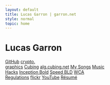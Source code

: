```yaml
---
layout: default
title: Lucas Garron | garron.net
style: normal
topic: home
---
```


<div class="home">

<h1>Lucas Garron</h1>

<div>
<a style="background-image: url(files/img/home/github.png);" href="https://github.com/lgarron">GitHub</a>
<a style="background-image: url(files/img/home/crypto.graphics.png);" href="https://crypto.graphics/">crypto.<br>graphics</a>
<a style="background-image: url(files/img/home/cubing.png);" href="http://cube.garron.us/">Cubing</a>
<a style="background-image: url(files/img/home/alg.cubing.net.png);" href="http://alg.cubing.net/">alg.cubing.net</a>
<a style="background-image: url(files/img/home/music.png);" href="http://music.garron.us/">My Songs</a>
<a style="background-image: url(files/img/home/hacks.png);" href="http://music.garron.us/hacks/">Music<br>Hacks</a>
<a style="background-image: url(files/img/home/inception-bold.png);" href="http://code.garron.us/fonts/inception/">Inception Bold</a>
<a style="background-image: url(files/img/home/speed-bld.png);" href="http://cube.garron.us/BLD/speed/">Speed BLD</a>
<a style="background-image: url(files/img/home/wca.png);" href="https://www.worldcubeassociation.org/regulations/">WCA<br>Regulations</a>
<a style="background-image: url(files/img/home/flickr.png);" href="https://secure.flickr.com/photos/lgarron">flickr</a>
<a style="background-image: url(files/img/home/youtube.png);" href="https://www.youtube.com/user/LucasGarron">YouTube</a>
<a style="background-image: url(files/img/home/cube-heart.png);" href="http://archive.garron.us/pdf/2013/lucas_garron_resume_2013-10-02.pdf">R&eacute;sum&eacute;</a>
</div>

</div>